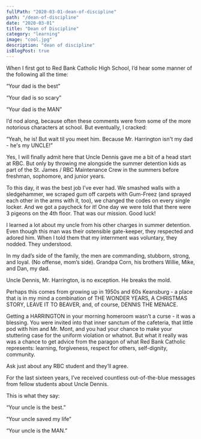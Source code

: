```yaml
---
fullPath: "2020-03-01-dean-of-discipline"
path: "/dean-of-discipline"
date: "2020-03-01"
title: "Dean of Discipline"
category: "learning"
image: "cool.jpg"
description: "dean of discipline"
isBlogPost: true
---
```


When I first got to Red Bank Catholic High School, I’d hear some manner of the following all the time:

“Your dad is the best”

“Your dad is so scary”

“Your dad is the MAN”

I’d nod along, because often these comments were from some of the more notorious characters at school. But eventually, I cracked:

“Yeah, he is! But wait til you meet him. Because Mr. Harrington isn't my dad - he's my UNCLE!”

Yes, I will finally admit here that Uncle Dennis gave me a bit of a head start at RBC. But only by throwing me alongside the summer detention kids as part of the St. James / RBC Maintenance Crew in the summers before freshman, sophomore, and junior years.

To this day, it was the best job I’ve ever had. We smashed walls with a sledgehammer, we scraped gum off carpets with Gum-Freez (and sprayed each other in the arms with it, too), we changed the codes on every single locker. And we got a paycheck for it! One day we were told that there were 3 pigeons on the 4th floor. That was our mission. Good luck!

I learned a lot about my uncle from his other charges in summer detention. Even though this man was their ostensible gate-keeper, they respected and adored him. When I told them that my internment was voluntary, they nodded. They understood.

In my dad’s side of the family, the men are commanding, stubborn, strong, and loyal. (No offense, mom’s side). Grandpa Corn, his brothers Willie, Mike, and Dan, my dad.

Uncle Dennis, Mr. Harrington, is no exception. He breaks the mold.

Perhaps this comes from growing up in 1950s and 60s Keansburg - a place that is in my mind a combination of THE WONDER YEARS, A CHRISTMAS STORY, LEAVE IT TO BEAVER, and, of course, DENNIS THE MENACE.

Getting a HARRINGTON in your morning homeroom wasn’t a curse - it was a blessing. You were invited into that inner sanctum of the cafeteria, that little pod with him and Mr. Mont, and you had your chance to make your stuttering case for the uniform violation or whatnot. But what it really was was a chance to get advice from the paragon of what Red Bank Catholic represents: learning, forgiveness, respect for others, self-dignity, community.

Ask just about any RBC student and they’ll agree.

For the last sixteen years, I’ve received countless out-of-the-blue messages from fellow students about Uncle Dennis.

This is what they say:

“Your uncle is the best.”

“Your uncle saved my life”

“Your uncle is the MAN.”
